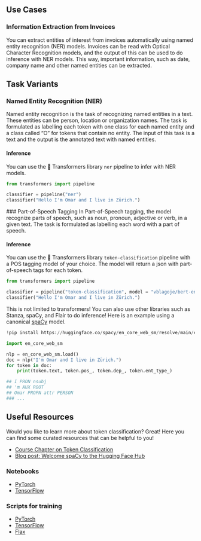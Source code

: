 ## Use Cases 

### Information Extraction from Invoices
You can extract entities of interest from invoices automatically using named entity recognition (NER) models. Invoices can be read with Optical Character Recognition models, and the output of this can be used to do inference with NER models. This way, important information, such as date, company name and other named entities can be extracted.

## Task Variants

### Named Entity Recognition (NER)
Named entity recognition is the task of recognizing named entities in a text. These entities can be person, location or organization names. The task is formulated as labelling each token with one class for each named entity and a class called “O” for tokens that contain no entity. The input of this task is a text and the output is the annotated text with named entities.

#### Inference 
You can use the 🤗 Transformers library `ner` pipeline to infer with NER models.

```python
from transformers import pipeline

classifier = pipeline("ner")
classifier("Hello I'm Omar and I live in Zürich.")
```

### Part-of-Speech Tagging
In Part-of-Speech tagging, the model recognize parts of speech, such as noun, pronoun, adjective or verb, in a given text. The task is formulated as labelling each word with a part of speech.

#### Inference

You can use the 🤗 Transformers library `token-classification` pipeline with a POS tagging model of your choice. The model will return a json with part-of-speech tags for each token.

```python
from transformers import pipeline

classifier = pipeline("token-classification", model = "vblagoje/bert-english-uncased-finetuned-pos")
classifier("Hello I'm Omar and I live in Zürich.")
```

This is not limited to transformers! You can also use other libraries such as Stanza, spaCy, and Flair to do inference! Here is an example using a canonical [spaCy](https://hf.co/blog/spacy) model. 

```python
!pip install https://huggingface.co/spacy/en_core_web_sm/resolve/main/en_core_web_sm-any-py3-none-any.whl

import en_core_web_sm

nlp = en_core_web_sm.load()
doc = nlp("I'm Omar and I live in Zürich.")
for token in doc:
    print(token.text, token.pos_, token.dep_, token.ent_type_)

## I PRON nsubj 
## 'm AUX ROOT 
## Omar PROPN attr PERSON
### ...
```


## Useful Resources
Would you like to learn more about token classification? Great! Here you can find some curated resources that can be helpful to you!

- [Course Chapter on Token Classification](https://huggingface.co/course/chapter7/2?fw=pt)
- [Blog post: Welcome spaCy to the Hugging Face Hub](https://huggingface.co/blog/spacy)

### Notebooks
- [PyTorch](https://github.com/huggingface/notebooks/blob/master/examples/token_classification.ipynb)
- [TensorFlow](https://github.com/huggingface/notebooks/blob/master/examples/token_classification-tf.ipynb)

### Scripts for training
- [PyTorch](https://github.com/huggingface/transformers/tree/master/examples/pytorch/token-classification)
- [TensorFlow](https://github.com/huggingface/transformers/tree/master/examples/tensorflow)
- [Flax](https://github.com/huggingface/transformers/tree/master/examples/flax/token-classification)